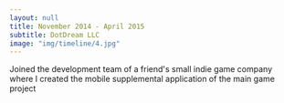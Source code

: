 ```yaml
---
layout: null
title: November 2014 - April 2015
subtitle: DotDream LLC
image: "img/timeline/4.jpg"
---
```

Joined the development team of a friend's small indie game company where I created the mobile supplemental application of the main game project